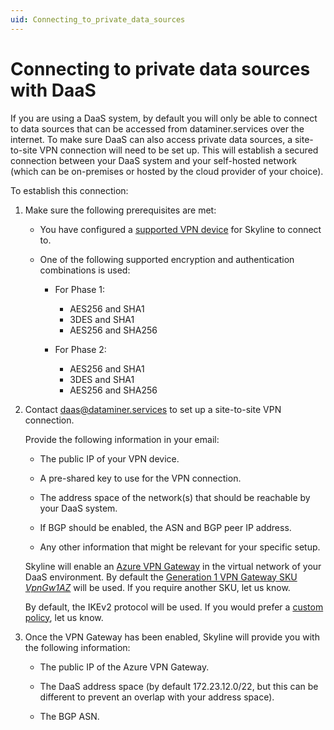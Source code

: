 ```yaml
---
uid: Connecting_to_private_data_sources
---
```


# Connecting to private data sources with DaaS

If you are using a DaaS system, by default you will only be able to connect to data sources that can be accessed from dataminer.services over the internet. To make sure DaaS can also access private data sources, a site-to-site VPN connection will need to be set up. This will establish a secured connection between your DaaS system and your self-hosted network (which can be on-premises or hosted by the cloud provider of your choice).

To establish this connection:

1. Make sure the following prerequisites are met:

   - You have configured a [supported VPN device](https://learn.microsoft.com/en-us/azure/vpn-gateway/vpn-gateway-about-vpn-devices) for Skyline to connect to.

   - One of the following supported encryption and authentication combinations is used:

     - For Phase 1:

       - AES256 and SHA1
       - 3DES and SHA1
       - AES256 and SHA256

     - For Phase 2:

       - AES256 and SHA1
       - 3DES and SHA1
       - AES256 and SHA256

1. Contact <daas@dataminer.services> to set up a site-to-site VPN connection.

   Provide the following information in your email:

   - The public IP of your VPN device.

   - A pre-shared key to use for the VPN connection.

   - The address space of the network(s) that should be reachable by your DaaS system.
  
   - If BGP should be enabled, the ASN and BGP peer IP address.
  
   - Any other information that might be relevant for your specific setup.

   Skyline will enable an [Azure VPN Gateway](https://learn.microsoft.com/en-us/azure/vpn-gateway/vpn-gateway-about-vpngateways) in the virtual network of your DaaS environment. By default the [Generation 1 VPN Gateway SKU *VpnGw1AZ*](https://learn.microsoft.com/en-us/azure/vpn-gateway/about-gateway-skus) will be used. If you require another SKU, let us know. 

   By default, the IKEv2 protocol will be used. If you would prefer a [custom policy](https://learn.microsoft.com/en-us/azure/vpn-gateway/vpn-gateway-about-compliance-crypto?WT.mc_id=Portal-Microsoft_Azure_HybridNetworking#ipsecike-policy-faq), let us know.

1. Once the VPN Gateway has been enabled, Skyline will provide you with the following information:

   - The public IP of the Azure VPN Gateway.

   - The DaaS address space (by default 172.23.12.0/22, but this can be different to prevent an overlap with your address space).

   - The BGP ASN.
